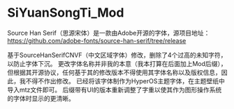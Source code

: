 # SiYuanSongTi_Mod
Source Han Serif（思源宋体）是一款由Adobe开源的字体，源项目地址：https://github.com/adobe-fonts/source-han-serif/tree/release

基于SourceHanSerifCNVF（中文区域字体）修改，删除了4个过高的未知字符，以防止字体下沉。
更改字体名称并非我的本意（我本打算在后面加上Mod后缀），但根据其开源协议，任何基于其的修改版本不得使用其字体名称以及版权信息，因此，我不得不作出修改。
已经将该字体制作为HyperOS主题字体，在主题壁纸中导入mtz文件即可。
后缀带有UI的版本重新调整了字重以使其作为图形操作系统的字体时显示的更清晰。
